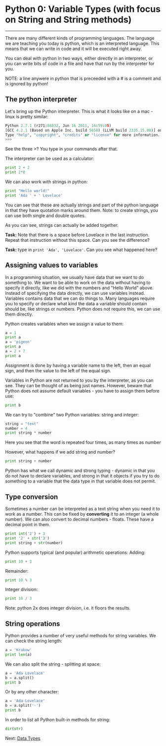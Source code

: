 # Python 0: Variable Types (with focus on String and String methods)

* * * * *

There are many different kinds of programming languages. The language we are teaching you today is python, which is an interpreted language. This means that we can write in code and it will be executed right away. 

You can deal with python in two ways, either directly in an interpreter, or you can write bits of code in a file and have that run by the interpreter for you. 

NOTE: a line anywere in python that is preceeded with a # is a comment and is ignored by python!

## The python interpreter

Let's bring up the Python interpreter. This is what it looks like on a mac - linux is pretty similar:
```python
Python 2.7.1 (r271:86832, Jun 16 2011, 16:59:05) 
[GCC 4.2.1 (Based on Apple Inc. build 5658) (LLVM build 2335.15.00)] on darwin
Type "help", "copyright", "credits" or "license" for more information.
>>> 
```
See the three >? You type in your commands after that.

The interpreter can be used as a calculator:

```python
print 2 + 2
print 2*8
```

We can also work with strings in python:

```python
print "Hello world!"
print 'Ada ' + ' Lovelace'
```
You can see that these are actually strings and part of the python language in that they have quotation marks around them. Note: to create strings, you can use both single and double quotes.

As you can see, strings can actually be added together.

**Task:** Note that there is a space before Lovelace in the last instruction. Repeat that instruction without this space. Can you see the difference? 

**Task:** type in `print 'Ada', 'Lovelace'`. Can you see what happened here?

## Assigning values to variables

In a programming situation, we usually have data that we want to do something to. We want to be able to work on the data without having to specify it directly, like we did with the numbers and "Hello World" above. Instead of specifying the data directly, we can use variables instead. Variables contains data that we can do things to. Many languages require you to specify or declare what kind the data a variable should contain should be, like strings or numbers. Python does not require this, we can use them directly.

Python creates variables when we assign a value to them:
```python
a = 1
print a
a = 'pigeon'
print a
a = 2 + 7 
print a
```

Assignment is done by having a variable name to the left, then an equal sign, and then the value to the left of the equal sign.

Variables in Python are not returned to you by the interpreter, as you can see. They can be thought of as being just names. However, beware that Python does not assume default variables - you have to assign them before use:
```python
print b
```

We can try to "combine" two Python variables: string and integer:

```python
string = "text"
number = 4
print string * number 
```

Here you see that the word is repeated four times, as many times as number

However, what happens if we add string and number?

```python
print string + number
```

Python has what we call dynamic and strong typing - dynamic in that you do not have to declare variables, and strong in that it objects if you try to do something to a variable that the data type in that variable does not permit.

## Type conversion

Sometimes a number can be interpreted as a text string when you need it to work as a number. This can be fixed by **converting** it to an integer (a whole number). We can also convert to decimal numbers - floats. These have a decimal point in them.

```python
print int('2') + 3
print '2' + str('3')
print string + str(number)
```

Python supports typical (and popular) arithmetic operations: 
Adding:
```python
print 10 + 3
```

Remainder:
```python
print 10 % 3
```

Integer division:
```python
print 10 / 3
```

Note: python 2x does integer division, i.e. it floors the results.
 

## String operations

Python provides a number of very useful methods for string variables.
We can check the string length:

```python
a = 'Krakow'
print len(a)
```

We can also split the string - splitting at space:
```python
a = 'Ada Lovelace'
b = a.split()
print b
```

Or by any other character:
```python
a = 'Ada-Lovelace'
b = a.split('-')
print b
```

In order to list all Python built-in methods for string:
```python
dir(str)
```



Next: [Data Types](1_Data_Types.md)
